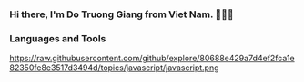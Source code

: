 ### Hi there, I'm Do Truong Giang from Viet Nam. 👋👋👋

### Languages and Tools
https://raw.githubusercontent.com/github/explore/80688e429a7d4ef2fca1e82350fe8e3517d3494d/topics/javascript/javascript.png
<!--
**doTruongGiang-IT/doTruongGiang-IT** is a ✨ _special_ ✨ repository because its `README.md` (this file) appears on your GitHub profile.

Here are some ideas to get you started:

- 🔭 I’m currently working on ...
- 🌱 I’m currently learning ...
- 👯 I’m looking to collaborate on ...
- 🤔 I’m looking for help with ...
- 💬 Ask me about ...
- 📫 How to reach me: ...
- 😄 Pronouns: ...
- ⚡ Fun fact: ...
-->

